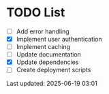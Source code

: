 # TODO List

- [ ] Add error handling
- [x] Implement user authentication
- [ ] Implement caching
- [ ] Update documentation
- [x] Update dependencies
- [ ] Create deployment scripts

Last updated: 2025-06-19 03:01
